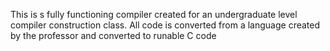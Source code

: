This is s fully functioning compiler created for an undergraduate level compiler construction class. All code is converted from a language created by the professor and converted to runable C code

